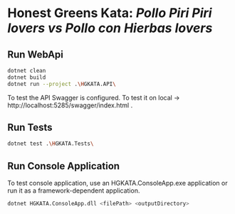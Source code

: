 # Honest Greens Kata: *Pollo Piri Piri lovers vs Pollo con Hierbas lovers*

## Run WebApi

```sh
dotnet clean
dotnet build
dotnet run --project .\HGKATA.API\
```

To test the API Swagger is configured. To test it on local -> http://localhost:5285/swagger/index.html .

## Run Tests

```sh
dotnet test .\HGKATA.Tests\
```
## Run Console Application

To test console application, use an HGKATA.ConsoleApp.exe application or run it as a framework-dependent application.

```sh
dotnet HGKATA.ConsoleApp.dll <filePath> <outputDirectory>
```